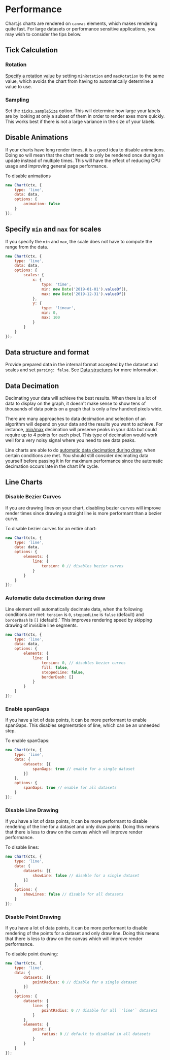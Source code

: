 # Performance

Chart.js charts are rendered on `canvas` elements, which makes rendering quite fast. For large datasets or performance sensitive applications, you may wish to consider the tips below.

## Tick Calculation

### Rotation

[Specify a rotation value](https://www.chartjs.org/docs/latest/axes/cartesian/#tick-configuration) by setting `minRotation` and `maxRotation` to the same value, which avoids the chart from having to automatically determine a value to use.

### Sampling

Set the [`ticks.sampleSize`](../axes/cartesian/README.md#tick-configuration) option. This will determine how large your labels are by looking at only a subset of them in order to render axes more quickly. This works best if there is not a large variance in the size of your labels.

## Disable Animations

If your charts have long render times, it is a good idea to disable animations. Doing so will mean that the chart needs to only be rendered once during an update instead of multiple times. This will have the effect of reducing CPU usage and improving general page performance.

To disable animations

```javascript
new Chart(ctx, {
    type: 'line',
    data: data,
    options: {
        animation: false
    }
});
```

## Specify `min` and `max` for scales

If you specify the `min` and `max`, the scale does not have to compute the range from the data.

```javascript
new Chart(ctx, {
    type: 'line',
    data: data,
    options: {
        scales: {
            x: {
                type: 'time',
                min: new Date('2019-01-01').valueOf(),
                max: new Date('2019-12-31').valueOf()
            },
            y: {
                type: 'linear',
                min: 0,
                max: 100
            }
        }
    }
});
```

## Data structure and format

Provide prepared data in the internal format accepted by the dataset and scales and set `parsing: false`. See [Data structures](data-structures.md) for more information.

## Data Decimation

Decimating your data will achieve the best results. When there is a lot of data to display on the graph, it doesn't make sense to show tens of thousands of data points on a graph that is only a few hundred pixels wide.

There are many approaches to data decimation and selection of an algorithm will depend on your data and the results you want to achieve. For instance, [min/max](https://digital.ni.com/public.nsf/allkb/F694FFEEA0ACF282862576020075F784) decimation will preserve peaks in your data but could require up to 4 points for each pixel. This type of decimation would work well for a very noisy signal where you need to see data peaks.

Line charts are able to do [automatic data decimation during draw](#automatic-data-decimation-during-draw), when certain conditions are met. You should still consider decimating data yourself before passing it in for maximum performance since the automatic decimation occurs late in the chart life cycle.

## Line Charts

### Disable Bezier Curves

If you are drawing lines on your chart, disabling bezier curves will improve render times since drawing a straight line is more performant than a bezier curve.

To disable bezier curves for an entire chart:

```javascript
new Chart(ctx, {
    type: 'line',
    data: data,
    options: {
        elements: {
            line: {
                tension: 0 // disables bezier curves
            }
        }
    }
});
```

### Automatic data decimation during draw

Line element will automatically decimate data, when the following conditions are met: `tension` is `0`, `steppedLine` is `false` (default) and `borderDash` is `[]` (default).`
This improves rendering speed by skipping drawing of invisible line segments.

```javascript
new Chart(ctx, {
    type: 'line',
    data: data,
    options: {
        elements: {
            line: {
                tension: 0, // disables bezier curves
                fill: false,
                steppedLine: false,
                borderDash: []
            }
        }
    }
});
```

### Enable spanGaps

If you have a lot of data points, it can be more performant to enable spanGaps. This disables segmentation of line, which can be an unneeded step.

To enable spanGaps:

```javascript
new Chart(ctx, {
    type: 'line',
    data: {
        datasets: [{
            spanGaps: true // enable for a single dataset
        }]
    },
    options: {
        spanGaps: true // enable for all datasets
    }
});
```

### Disable Line Drawing

If you have a lot of data points, it can be more performant to disable rendering of the line for a dataset and only draw points. Doing this means that there is less to draw on the canvas which will improve render performance.

To disable lines:

```javascript
new Chart(ctx, {
    type: 'line',
    data: {
        datasets: [{
            showLine: false // disable for a single dataset
        }]
    },
    options: {
        showLines: false // disable for all datasets
    }
});
```

### Disable Point Drawing

If you have a lot of data points, it can be more performant to disable rendering of the points for a dataset and only draw line. Doing this means that there is less to draw on the canvas which will improve render performance.

To disable point drawing:

```javascript
new Chart(ctx, {
    type: 'line',
    data: {
        datasets: [{
            pointRadius: 0 // disable for a single dataset
        }]
    },
    options: {
        datasets: {
            line: {
                pointRadius: 0 // disable for all `'line'` datasets
            }
        },
        elements: {
            point: {
                radius: 0 // default to disabled in all datasets
            }
        }
    }
});
```
